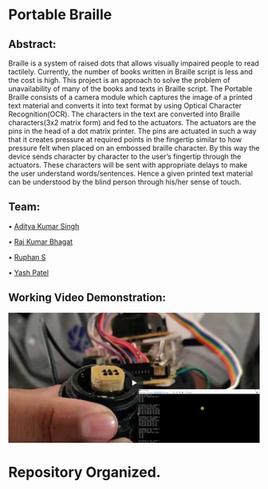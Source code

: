 # Portable Braille

## Abstract:
Braille is a system of raised dots that allows visually impaired people to read tactilely. Currently, the number of books written in Braille script is less and the cost is high. This project is an approach to solve the problem of unavailability of many of the books and texts in Braille script. The Portable Braille consists of a camera module which captures the image of a printed text material and converts it into text format by using Optical Character Recognition(OCR). The characters in the text are converted into Braille characters(3x2 matrix form) and fed to the actuators. The actuators are the pins in the head of a dot matrix printer. The pins are actuated in such a way that it creates pressure at required points in the fingertip similar to how pressure felt when placed on an embossed braille character. By this way the device sends character by character to the user’s fingertip through the actuators.
These characters will be sent with appropriate delays to make the user understand words/sentences. Hence a given printed text material can be understood by the blind person through his/her sense of touch.

## Team:

  • [Aditya Kumar Singh](https://github.com/adityasingh3007)

  • [Raj Kumar Bhagat](https://github.com/Rajk0520)

  • [Ruphan S](https://github.com/ruphan)

  • [Yash Patel](https://github.com/yash270200)

## Working Video Demonstration:

[![](./Images/pb_video.png)](https://youtu.be/wZ1dMdXMtPE)
    
# Repository Organized.